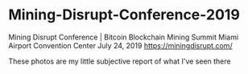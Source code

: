 # Mining-Disrupt-Conference-2019
Mining Disrupt Conference | Bitcoin Blockchain Mining Summit
Miami Airport Convention Center July 24, 2019
https://miningdisrupt.com/

These photos are my little subjective report of what I've seen there
